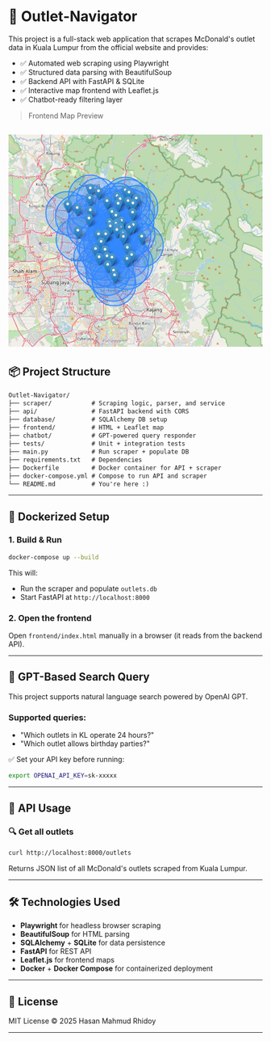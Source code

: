 # 🍟 Outlet-Navigator

This project is a full-stack web application that scrapes McDonald's outlet data in Kuala Lumpur from the official website and provides:

- ✅ Automated web scraping using Playwright
- ✅ Structured data parsing with BeautifulSoup
- ✅ Backend API with FastAPI & SQLite
- ✅ Interactive map frontend with Leaflet.js
- ✅ Chatbot-ready filtering layer

> Frontend Map Preview

![Frontend Map Preview](images/map.png)
---

## 📦 Project Structure
```
Outlet-Navigator/
├── scraper/           # Scraping logic, parser, and service
├── api/               # FastAPI backend with CORS
├── database/          # SQLAlchemy DB setup
├── frontend/          # HTML + Leaflet map
├── chatbot/           # GPT-powered query responder
├── tests/             # Unit + integration tests
├── main.py            # Run scraper + populate DB
├── requirements.txt   # Dependencies
├── Dockerfile         # Docker container for API + scraper
├── docker-compose.yml # Compose to run API and scraper
└── README.md          # You're here :)
```

---

## 🐳 Dockerized Setup

### 1. Build & Run
```bash
docker-compose up --build
```
This will:
- Run the scraper and populate `outlets.db`
- Start FastAPI at `http://localhost:8000`

### 2. Open the frontend
Open `frontend/index.html` manually in a browser (it reads from the backend API).

---
## 🧠 GPT-Based Search Query
This project supports natural language search powered by OpenAI GPT.

### Supported queries:
- "Which outlets in KL operate 24 hours?"
- "Which outlet allows birthday parties?"

✅ Set your API key before running:
```bash
export OPENAI_API_KEY=sk-xxxxx
```
---
## 📡 API Usage

### 🔍 Get all outlets
```bash
curl http://localhost:8000/outlets
```
Returns JSON list of all McDonald's outlets scraped from Kuala Lumpur.

---

## 🛠 Technologies Used
- **Playwright** for headless browser scraping
- **BeautifulSoup** for HTML parsing
- **SQLAlchemy** + **SQLite** for data persistence
- **FastAPI** for REST API
- **Leaflet.js** for frontend maps
- **Docker** + **Docker Compose** for containerized deployment

---

## 📄 License
MIT License © 2025 Hasan Mahmud Rhidoy

---